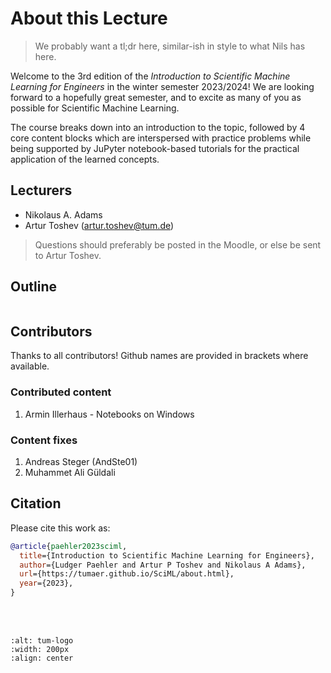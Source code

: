 # About this Lecture

> We probably want a tl;dr here, similar-ish in style to what Nils has here.

Welcome to the 3rd edition of the *Introduction to Scientific Machine Learning for Engineers* in the winter semester 2023/2024! We are looking forward to a hopefully great semester, and to excite as many of you as possible for Scientific Machine Learning.

The course breaks down into an introduction to the topic, followed by 4 core content blocks which are interspersed with practice problems while being supported by JuPyter notebook-based tutorials for the practical application of the learned concepts.

## Lecturers

- Nikolaus A. Adams
- Artur Toshev ([artur.toshev@tum.de](mailto:artur.toshev@tum.de))

> Questions should preferably be posted in the Moodle, or else be sent to Artur Toshev.

## Outline

```{tableofcontents}
```

## Contributors

Thanks to all contributors! Github names are provided in brackets where available.

### Contributed content

1. Armin Illerhaus - Notebooks on Windows

### Content fixes

1. Andreas Steger (AndSte01)
2. Muhammet Ali Güldali

## Citation

Please cite this work as:

```bibtex
@article{paehler2023sciml,
  title={Introduction to Scientific Machine Learning for Engineers},
  author={Ludger Paehler and Artur P Toshev and Nikolaus A Adams},
  url={https://tumaer.github.io/SciML/about.html},
  year={2023},
}
```

<br>
<br>

```{image} imgs/assets/tum_logo.png
:alt: tum-logo
:width: 200px
:align: center
```
